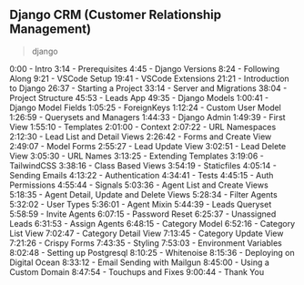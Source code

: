 ## Django CRM (Customer Relationship Management)
> django

0:00 - Intro
3:14 - Prerequisites
4:45 - Django Versions
8:24 - Following Along
9:21 - VSCode Setup
19:41 - VSCode Extensions
21:21 - Introduction to Django
26:37 - Starting a Project
33:14 - Server and Migrations
38:04 - Project Structure
45:53 - Leads App
49:35 - Django Models
1:00:41 - Django Model Fields
1:05:25 - ForeignKeys
1:12:24 - Custom User Model
1:26:59 - Querysets and Managers
1:44:33 - Django Admin
1:49:39 - First View
1:55:10 - Templates
2:01:00 - Context
2:07:22 - URL Namespaces
2:12:30 - Lead List and Detail Views
2:26:42 - Forms and Create View
2:49:07 - Model Forms
2:55:27 - Lead Update View
3:02:51 - Lead Delete View
3:05:30 - URL Names
3:13:25 - Extending Templates
3:19:06 - TailwindCSS
3:38:16 - Class Based Views
3:54:19 - Staticfiles
4:05:14 - Sending Emails
4:13:22 - Authentication
4:34:41 - Tests
4:45:15 - Auth Permissions
4:55:44 - Signals
5:03:36 - Agent List and Create Views
5:18:35 - Agent Detail, Update and Delete Views
5:28:34 - Filter Agents
5:32:02 - User Types
5:36:01 - Agent Mixin
5:44:39 - Leads Queryset
5:58:59 - Invite Agents
6:07:15 - Password Reset
6:25:37 - Unassigned Leads
6:31:53 - Assign Agents
6:48:15 - Category Model
6:52:16 - Category List View
7:02:47 - Category Detail View
7:13:45 - Category Update View
7:21:26 - Crispy Forms
7:43:35 - Styling
7:53:03 - Environment Variables
8:02:48 - Setting up Postgresql
8:10:25 - Whitenoise
8:15:36 - Deploying on Digital Ocean
8:33:12 - Email Sending with Mailgun
8:45:00 - Using a Custom Domain
8:47:54 - Touchups and Fixes
9:00:44 - Thank You
